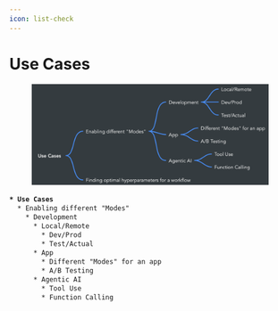 ```yaml
---
icon: list-check
---
```


# Use Cases

<figure><img src="../.gitbook/assets/image (2) (1).png" alt=""><figcaption></figcaption></figure>

<pre class="language-markdown"><code class="lang-markdown"><strong>* Use Cases  
</strong>  * Enabling different "Modes"  
    * Development  
      * Local/Remote  
        * Dev/Prod  
        * Test/Actual  
      * App  
        * Different "Modes" for an app  
        * A/B Testing  
      * Agentic AI  
        * Tool Use  
        * Function Calling
</code></pre>
